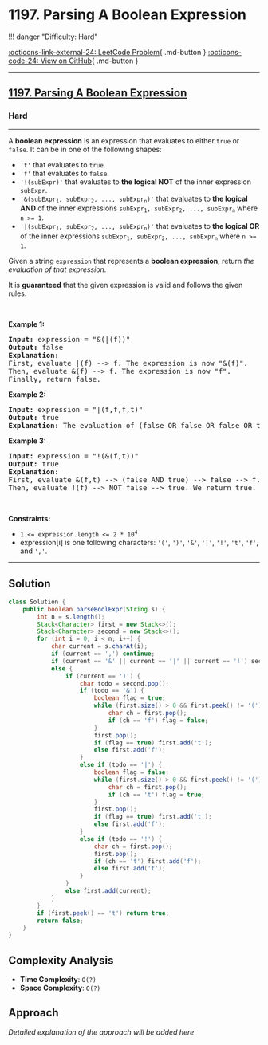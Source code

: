 # 1197. Parsing A Boolean Expression

!!! danger "Difficulty: Hard"

[:octicons-link-external-24: LeetCode Problem](https://leetcode.com/problems/parsing-a-boolean-expression/){ .md-button }
[:octicons-code-24: View on GitHub](https://github.com/RAJ8664/Leetcode/tree/master/1197-parsing-a-boolean-expression){ .md-button }

---

<h2><a href="https://leetcode.com/problems/parsing-a-boolean-expression">1197. Parsing A Boolean Expression</a></h2><h3>Hard</h3><hr><p>A <strong>boolean expression</strong> is an expression that evaluates to either <code>true</code> or <code>false</code>. It can be in one of the following shapes:</p>

<ul>
	<li><code>&#39;t&#39;</code> that evaluates to <code>true</code>.</li>
	<li><code>&#39;f&#39;</code> that evaluates to <code>false</code>.</li>
	<li><code>&#39;!(subExpr)&#39;</code> that evaluates to <strong>the logical NOT</strong> of the inner expression <code>subExpr</code>.</li>
	<li><code>&#39;&amp;(subExpr<sub>1</sub>, subExpr<sub>2</sub>, ..., subExpr<sub>n</sub>)&#39;</code> that evaluates to <strong>the logical AND</strong> of the inner expressions <code>subExpr<sub>1</sub>, subExpr<sub>2</sub>, ..., subExpr<sub>n</sub></code> where <code>n &gt;= 1</code>.</li>
	<li><code>&#39;|(subExpr<sub>1</sub>, subExpr<sub>2</sub>, ..., subExpr<sub>n</sub>)&#39;</code> that evaluates to <strong>the logical OR</strong> of the inner expressions <code>subExpr<sub>1</sub>, subExpr<sub>2</sub>, ..., subExpr<sub>n</sub></code> where <code>n &gt;= 1</code>.</li>
</ul>

<p>Given a string <code>expression</code> that represents a <strong>boolean expression</strong>, return <em>the evaluation of that expression</em>.</p>

<p>It is <strong>guaranteed</strong> that the given expression is valid and follows the given rules.</p>

<p>&nbsp;</p>
<p><strong class="example">Example 1:</strong></p>

<pre>
<strong>Input:</strong> expression = &quot;&amp;(|(f))&quot;
<strong>Output:</strong> false
<strong>Explanation:</strong> 
First, evaluate |(f) --&gt; f. The expression is now &quot;&amp;(f)&quot;.
Then, evaluate &amp;(f) --&gt; f. The expression is now &quot;f&quot;.
Finally, return false.
</pre>

<p><strong class="example">Example 2:</strong></p>

<pre>
<strong>Input:</strong> expression = &quot;|(f,f,f,t)&quot;
<strong>Output:</strong> true
<strong>Explanation:</strong> The evaluation of (false OR false OR false OR true) is true.
</pre>

<p><strong class="example">Example 3:</strong></p>

<pre>
<strong>Input:</strong> expression = &quot;!(&amp;(f,t))&quot;
<strong>Output:</strong> true
<strong>Explanation:</strong> 
First, evaluate &amp;(f,t) --&gt; (false AND true) --&gt; false --&gt; f. The expression is now &quot;!(f)&quot;.
Then, evaluate !(f) --&gt; NOT false --&gt; true. We return true.
</pre>

<p>&nbsp;</p>
<p><strong>Constraints:</strong></p>

<ul>
	<li><code>1 &lt;= expression.length &lt;= 2 * 10<sup>4</sup></code></li>
	<li>expression[i] is one following characters: <code>&#39;(&#39;</code>, <code>&#39;)&#39;</code>, <code>&#39;&amp;&#39;</code>, <code>&#39;|&#39;</code>, <code>&#39;!&#39;</code>, <code>&#39;t&#39;</code>, <code>&#39;f&#39;</code>, and <code>&#39;,&#39;</code>.</li>
</ul>


---

## Solution

```java
class Solution {
    public boolean parseBoolExpr(String s) {
        int n = s.length();
        Stack<Character> first = new Stack<>();
        Stack<Character> second = new Stack<>();
        for (int i = 0; i < n; i++) {
            char current = s.charAt(i);
            if (current == ',') continue;
            if (current == '&' || current == '|' || current == '!') second.add(current);
            else {
                if (current == ')') {
                    char todo = second.pop();
                    if (todo == '&') {
                        boolean flag = true;
                        while (first.size() > 0 && first.peek() != '(') {
                            char ch = first.pop();
                            if (ch == 'f') flag = false;
                        }
                        first.pop();
                        if (flag == true) first.add('t');
                        else first.add('f');
                    }
                    else if (todo == '|') {
                        boolean flag = false;
                        while (first.size() > 0 && first.peek() != '(') {
                            char ch = first.pop();
                            if (ch == 't') flag = true;
                        }
                        first.pop();
                        if (flag == true) first.add('t');
                        else first.add('f');
                    }
                    else if (todo == '!') {
                        char ch = first.pop();
                        first.pop();
                        if (ch == 't') first.add('f');
                        else first.add('t');
                    }
                }
                else first.add(current);
            }
        }
        if (first.peek() == 't') return true;
        return false;
    }
}
```

## Complexity Analysis

- **Time Complexity**: `O(?)`
- **Space Complexity**: `O(?)`

## Approach

*Detailed explanation of the approach will be added here*

